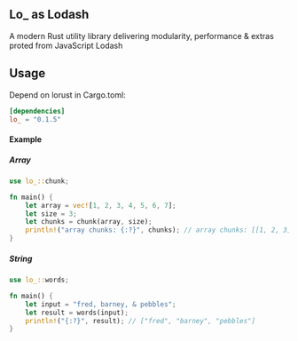 Lo_ as Lodash
---
A modern Rust utility library delivering modularity, performance & extras proted from JavaScript Lodash

## Usage

Depend on lorust in Cargo.toml:

```toml
[dependencies]
lo_ = "0.1.5"
```

#### Example

##### Array
```rust
use lo_::chunk;

fn main() {
    let array = vec![1, 2, 3, 4, 5, 6, 7];
    let size = 3;
    let chunks = chunk(array, size);
    println!("array chunks: {:?}", chunks); // array chunks: [[1, 2, 3], [4, 5, 6], [7]]
}
```

##### String
```rust
use lo_::words;

fn main() {
    let input = "fred, barney, & pebbles";
    let result = words(input);
    println!("{:?}", result); // ["fred", "barney", "pebbles"]
}

```
